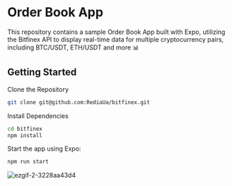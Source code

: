# Order Book App

This repository contains a sample Order Book App built with Expo, utilizing the Bitfinex API to display real-time data for multiple cryptocurrency pairs, including BTC/USDT, ETH/USDT and more 📊
## Getting Started
Clone the Repository
```bash
git clone git@github.com:RediaUa/bitfinex.git
```
Install Dependencies
```bash
cd bitfinex
npm install
```
Start the app using Expo:
```bash
npm run start
```
![ezgif-2-3228aa43d4](https://github.com/user-attachments/assets/692c2fdd-dedc-4254-b9aa-e507ccd0ff11)
